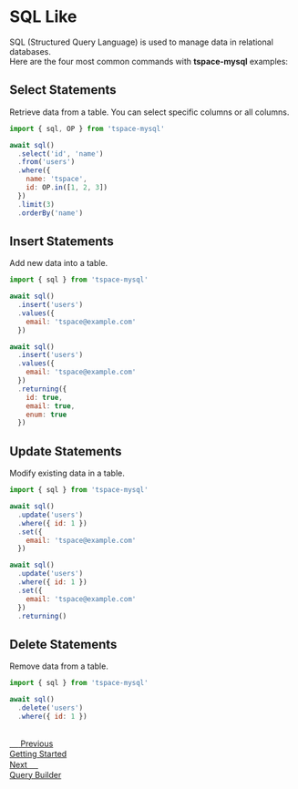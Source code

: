 # SQL Like
SQL (Structured Query Language) is used to manage data in relational databases.  
Here are the four most common commands with **tspace-mysql** examples:

## Select Statements
Retrieve data from a table. You can select specific columns or all columns.

```js
import { sql, OP } from 'tspace-mysql'

await sql()
  .select('id', 'name')
  .from('users')
  .where({
    name: 'tspace',
    id: OP.in([1, 2, 3])
  })
  .limit(3)
  .orderBy('name')

```

## Insert Statements
Add new data into a table.

```js
import { sql } from 'tspace-mysql'

await sql()
  .insert('users')
  .values({
    email: 'tspace@example.com'
  })

await sql()
  .insert('users')
  .values({
    email: 'tspace@example.com'
  })
  .returning({
    id: true,
    email: true,
    enum: true
  })
```

## Update Statements

Modify existing data in a table.

```js
import { sql } from 'tspace-mysql'

await sql()
  .update('users')
  .where({ id: 1 })
  .set({
    email: 'tspace@example.com'
  })

await sql()
  .update('users')
  .where({ id: 1 })
  .set({
    email: 'tspace@example.com'
  })
  .returning()

```

## Delete Statements

Remove data from a table.

```js
import { sql } from 'tspace-mysql'

await sql()
  .delete('users')
  .where({ id: 1 })
  
```
<div class="page-nav-cards">
    <a href="#" class="prev-card">
      <div class="nav-label"> 
          <span style="color:#fff; font-size:16px;">←</span> 
          Previous
      </div>
      <div class="nav-title"> Getting Started</div>
    </a>

  <a href="#/query-builder" class="next-card">
    <div class="nav-label">
        Next
        <span style="color:#fff; font-size:16px;">→</span>
    </div>
    <div class="nav-title">Query Builder</div>
  </a>
</div>